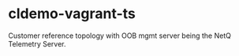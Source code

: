 # cldemo-vagrant-ts

Customer reference topology with OOB mgmt server being the NetQ Telemetry Server.
